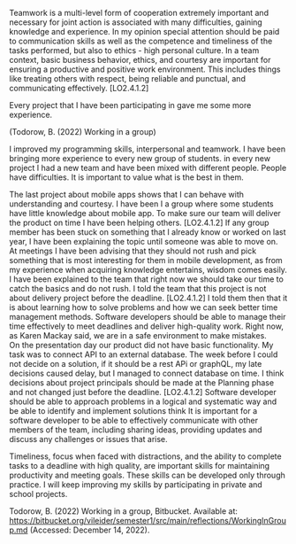 Teamwork is a multi-level form of cooperation extremely important and necessary for joint action is associated with many difficulties, gaining knowledge and experience. In my opinion special attention should be paid to communication skills as well as the competence and timeliness of the tasks performed, but also to ethics - high personal culture. In a team context, basic business behavior, ethics, and courtesy are important for ensuring a productive and positive work environment. This includes things like treating others with respect, being reliable and punctual, and communicating effectively. [LO2.4.1.2] 

Every project that I have been participating in gave me some more experience.  

(Todorow, B. (2022) Working in a group) 

I improved my programming skills, interpersonal and teamwork. I have been bringing more experience to every new group of students. in every new project I had a new team and have been mixed with different people. 
People have difficulties. It is important to value what is the best in them. 

The last project about mobile apps shows that I can behave with understanding and courtesy. 
I have been I a group where some students have little knowledge about mobile app. To make sure our team will deliver the product on time I have been helping others. [LO2.4.1.2] If any group member has been stuck on something that I already know or worked on last year, I have been explaining the topic until someone was able to move on. At meetings I have been advising that they should not rush and pick something that is most interesting for them in mobile development, as from my experience when acquiring knowledge entertains, wisdom comes easily. I have been explained to the team that right now we should take our time to catch the basics and do not rush. I told the team that this project is not about delivery project before the deadline. [LO2.4.1.2] I told them then that it is about learning how to solve problems and how we can seek better time management methods. Software developers should be able to manage their time effectively to meet deadlines and deliver high-quality work. Right now, as Karen Mackay said, we are in a safe environment to make mistakes.  
On the presentation day our product did not have basic functionality. My task was to connect API to an external database. The week before I could not decide on a solution, if it should be a rest APi or graphQL, my late decisions caused delay, but I managed to connect database on time. I think decisions about project principals should be made at the Planning phase and not changed just before the deadline. [LO2.4.1.2] Software developer should be able to approach problems in a logical and systematic way and be able to identify and implement solutions think It is important for a software developer to be able to effectively communicate with other members of the team, including sharing ideas, providing updates and discuss any challenges or issues that arise. 

Timeliness, focus when faced with distractions, and the ability to complete tasks to a deadline with high quality, are important skills for maintaining productivity and meeting goals. These skills can be developed only through practice. I will keep improving my skills by participating in private and school projects.   
 

Todorow, B. (2022) Working in a group, Bitbucket. Available at: https://bitbucket.org/vileider/semester1/src/main/reflections/WorkingInGroup.md (Accessed: December 14, 2022). 